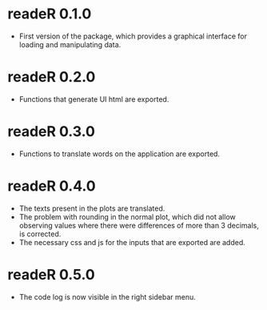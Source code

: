 # readeR 0.1.0

* First version of the package, which provides a graphical interface for loading and manipulating data.

# readeR 0.2.0

* Functions that generate UI html are exported.

# readeR 0.3.0

* Functions to translate words on the application are exported.

# readeR 0.4.0

* The texts present in the plots are translated.
* The problem with rounding in the normal plot, which did not allow observing values where there were differences of more than 3 decimals, is corrected.
* The necessary css and js for the inputs that are exported are added.

# readeR 0.5.0

* The code log is now visible in the right sidebar menu.